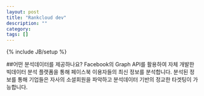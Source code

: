 ```yaml
---
layout: post
title: "Rankcloud dev"
description: ""
category: 
tags: []
---
```

{% include JB/setup %}

##어떤 분석데이터를 제공하나요?
Facebook의 Graph API를 활용하여 자체 개발한 빅데이터 분석 플랫폼을 통해 페이스북 이용자들의 최신 정보를 분석합니다. 분석된 정보를 통해 기업들은 자사의 소셜회원을 파악하고 분석데이터 기반의 정교한 타겟팅이 가능합니다.
